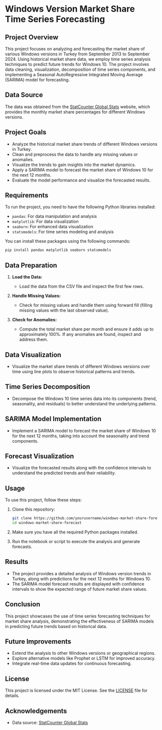 # **Windows Version Market Share Time Series Forecasting**

## **Project Overview**

This project focuses on analyzing and forecasting the market share of various Windows versions in Turkey from September 2013 to September 2024. Using historical market share data, we employ time series analysis techniques to predict future trends for Windows 10. The project involves data cleaning, visualization, decomposition of time series components, and implementing a Seasonal AutoRegressive Integrated Moving Average (SARIMA) model for forecasting.

## **Data Source**

The data was obtained from the [StatCounter Global Stats](https://gs.statcounter.com/windows-version-market-share/desktop/turkey/#monthly-201309-202409) website, which provides the monthly market share percentages for different Windows versions.

## **Project Goals**

- Analyze the historical market share trends of different Windows versions in Turkey.
- Clean and preprocess the data to handle any missing values or anomalies.
- Visualize the trends to gain insights into the market dynamics.
- Apply a SARIMA model to forecast the market share of Windows 10 for the next 12 months.
- Evaluate the model performance and visualize the forecasted results.

## **Requirements**

To run the project, you need to have the following Python libraries installed:

- `pandas`: For data manipulation and analysis
- `matplotlib`: For data visualization
- `seaborn`: For enhanced data visualization
- `statsmodels`: For time series modeling and analysis

You can install these packages using the following commands:

```bash
pip install pandas matplotlib seaborn statsmodels
```

## **Data Preparation**

1. **Load the Data:**
   - Load the data from the CSV file and inspect the first few rows.

2. **Handle Missing Values:**
   - Check for missing values and handle them using forward fill (filling missing values with the last observed value).

3. **Check for Anomalies:**
   - Compute the total market share per month and ensure it adds up to approximately 100%. If any anomalies are found, inspect and address them.

## **Data Visualization**

- Visualize the market share trends of different Windows versions over time using line plots to observe historical patterns and trends.

## **Time Series Decomposition**

- Decompose the Windows 10 time series data into its components (trend, seasonality, and residuals) to better understand the underlying patterns.

## **SARIMA Model Implementation**

- Implement a SARIMA model to forecast the market share of Windows 10 for the next 12 months, taking into account the seasonality and trend components.

## **Forecast Visualization**

- Visualize the forecasted results along with the confidence intervals to understand the predicted trends and their reliability.

## **Usage**

To use this project, follow these steps:

1. Clone this repository:

   ```bash
   git clone https://github.com/yourusername/windows-market-share-forecast.git
   cd windows-market-share-forecast
   ```

2. Make sure you have all the required Python packages installed.

3. Run the notebook or script to execute the analysis and generate forecasts.

## **Results**

- The project provides a detailed analysis of Windows version trends in Turkey, along with predictions for the next 12 months for Windows 10.
- The SARIMA model forecast results are displayed with confidence intervals to show the expected range of future market share values.

## **Conclusion**

This project showcases the use of time series forecasting techniques for market share analysis, demonstrating the effectiveness of SARIMA models in predicting future trends based on historical data.

## **Future Improvements**

- Extend the analysis to other Windows versions or geographical regions.
- Explore alternative models like Prophet or LSTM for improved accuracy.
- Integrate real-time data updates for continuous forecasting.

## **License**

This project is licensed under the MIT License. See the [LICENSE](LICENSE) file for details.

## **Acknowledgements**

- Data source: [StatCounter Global Stats](https://gs.statcounter.com/windows-version-market-share/desktop/turkey/#monthly-201309-202409)
